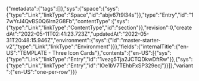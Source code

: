{"metadata":{"tags":[]},"sys":{"space":{"sys":{"type":"Link","linkType":"Space","id":"abjv67t9l34s"}},"type":"Entry","id":"17wYrJ4QvBS0Q6Irn2G8Fb","contentType":{"sys":{"type":"Link","linkType":"ContentType","id":"section"}},"revision":0,"createdAt":"2022-05-11T02:41:23.723Z","updatedAt":"2022-05-31T20:48:15.946Z","environment":{"sys":{"id":"master-starter-v2","type":"Link","linkType":"Environment"}}},"fields":{"internalTitle":{"en-US":"TEMPLATE - Three Icon Cards"},"contents":{"en-US":[{"sys":{"type":"Link","linkType":"Entry","id":"1vezg5Tja2JCTQDkwDftRw"}},{"sys":{"type":"Link","linkType":"Entry","id":"lOe1bV7TEhbFxSP329ecj"}}]},"variant":{"en-US":"one-per-row"}}}